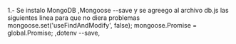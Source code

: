 

1.- Se instalo MongoDB ,Mongoose --save y se agreego al archivo db.js las siguientes linea para que no diera problemas mongoose.set('useFindAndModify', false); mongoose.Promise = global.Promise; ,dotenv --save,
